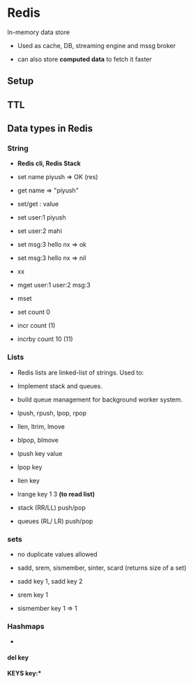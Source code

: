 # Redis 
In-memory data store 
- Used as cache, DB, streaming engine and mssg broker

- can also store **computed data** to fetch it faster

## Setup

## TTL

## Data types in Redis

### String
- **Redis cli, Redis Stack**
- set name piyush => OK (res)
- get name => "piyush"

- set/get <key>:<id> value
- set user:1 piyush
- set user:2 mahi

- set msg:3 hello nx => ok
- set msg:3 hello nx => nil

- xx

- mget user:1 user:2 msg:3
- mset 

- set count 0
- incr count  (1)
- incrby count 10 (11)


### Lists
- Redis lists are linked-list of strings. Used to: 
- Implement stack and queues.
- build queue management for background worker system.

- lpush, rpush, lpop, rpop
- llen, ltrim, lmove
- blpop, blmove

- lpush key value
- lpop key
- llen key
- lrange key 1 3  **(to read list)**

- stack (RR/LL) push/pop
- queues (RL/ LR) push/pop


### sets

- no duplicate values allowed
-   sadd, srem, sismember, sinter, scard (returns size of a set)

- sadd key 1, sadd key 2
- srem key 1
- sismember key 1 => 1


### Hashmaps

- 


#### del key
#### KEYS key:*
